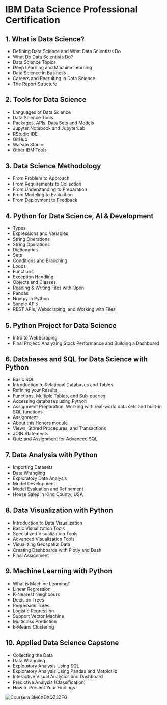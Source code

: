 # IBM Data Science Professional Certification

## 1. What is Data Science? 
- Defining Data Science and What Data Scientists Do
- What Do Data Scientists Do?
- Data Science Topics   
- Deep Learning and Machine Learning
- Data Science in Business
- Careers and Recruiting in Data Science
- The Report Structure
## 2. Tools for Data Science
- Languages of Data Science
- Data Science Tools
- Packages, APIs, Data Sets and Models
- Jupyter Notebook and JupyterLab
- RStudio IDE
- GitHub
- Watson Studio
- Other IBM Tools
## 3. Data Science Methodology
- From Problem to Approach
- From Requirements to Collection
- From Understanding to Preparation
- From Modeling to Evaluation
- From Deployment to Feedback
## 4. Python for Data Science, AI & Development
- Types
- Expressions and Variables
- String Operations
- String Operations
- Dictionaries
- Sets
- Conditions and Branching
- Loops
- Functions
- Exception Handling
- Objects and Classes
- Reading & Writing Files with Open
- Pandas
- Numpy in Python
- Simple APIs
- REST APIs, Webscraping, and Working with Files
## 5. Python Project for Data Science
- Intro to WebScraping
- Final Project: Analyzing Stock Performance and Building a Dashboard
## 6. Databases and SQL for Data Science with Python
- Basic SQL
- Introduction to Relational Databases and Tables
- Refining your Results
- Functions, Multiple Tables, and Sub-queries
- Accessing databases using Python
- Assignment Preparation: Working with real-world data sets and built-in SQL functions
- Assignment
- About this Honors module
- Views, Stored Procedures, and Transactions
- JOIN Statements
- Quiz and Assignment for Advanced SQL
## 7. Data Analysis with Python
- Importing Datasets
- Data Wrangling
- Exploratory Data Analysis
- Model Development
- Model Evaluation and Refinement
- House Sales in King County, USA
## 8. Data Visualization with Python
- Introduction to Data Visualization
- Basic Visualization Tools
- Specialized Visualization Tools
- Advanced Visualization Tools
- Visualizing Geospatial Data
- Creating Dashboards with Plotly and Dash
- Final Assignment
## 9. Machine Learning with Python
- What is Machine Learning?
- Linear Regression
- K-Nearest Neighbours
- Decision Trees
- Regression Trees
- Logistic Regression
- Support Vector Machine
- Multiclass Prediction
- k-Means Clustering
## 10. Applied Data Science Capstone
- Collecting the Data
- Data Wrangling
- Exploratory Analysis Using SQL
- Exploratory Analysis Using Pandas and Matplotlib
- Interactive Visual Analytics and Dashboard
- Predictive Analysis (Classification)
- How to Present Your Findings

![Coursera 3M6XDXQZ3ZFG](https://user-images.githubusercontent.com/106895471/205416938-977df6b3-015f-4832-97ba-5f0a32fef3e0.png)
